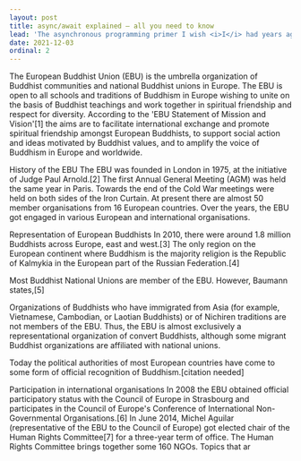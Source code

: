 ```yaml
---
layout: post
title: async/await explained – all you need to know
lead: 'The asynchronous programming primer I wish <i>I</i> had years ago. <code>async</code>/<code>await</code> considered in four distinct flavors (JS, Python, Rust, and Go) to gain the fullest understanding of the concept and its practical implications.'
date: 2021-12-03
ordinal: 2
---
```


The European Buddhist Union (EBU) is the umbrella organization of Buddhist communities and national Buddhist unions in Europe. The EBU is open to all schools and traditions of Buddhism in Europe wishing to unite on the basis of Buddhist teachings and work together in spiritual friendship and respect for diversity. According to the 'EBU Statement of Mission and Vision'[1] the aims are to facilitate international exchange and promote spiritual friendship amongst European Buddhists, to support social action and ideas motivated by Buddhist values, and to amplify the voice of Buddhism in Europe and worldwide.

History of the EBU
The EBU was founded in London in 1975, at the initiative of Judge Paul Arnold.[2] The first Annual General Meeting (AGM) was held the same year in Paris. Towards the end of the Cold War meetings were held on both sides of the Iron Curtain. At present there are almost 50 member organisations from 16 European countries. Over the years, the EBU got engaged in various European and international organisations.

Representation of European Buddhists
In 2010, there were around 1.8 million Buddhists across Europe, east and west.[3] The only region on the European continent where Buddhism is the majority religion is the Republic of Kalmykia in the European part of the Russian Federation.[4]

Most Buddhist National Unions are member of the EBU. However, Baumann states,[5]

Organizations of Buddhists who have immigrated from Asia (for example, Vietnamese, Cambodian, or Laotian Buddhists) or of Nichiren traditions are not members of the EBU. Thus, the EBU is almost exclusively a representational organization of convert Buddhists, although some migrant Buddhist organizations are affiliated with national unions.

Today the political authorities of most European countries have come to some form of official recognition of Buddhism.[citation needed]

Participation in international organisations
In 2008 the EBU obtained official participatory status with the Council of Europe in Strasbourg and participates in the Council of Europe's Conference of International Non-Governmental Organisations.[6] In June 2014, Michel Aguilar (representative of the EBU to the Council of Europe) got elected chair of the Human Rights Committee[7] for a three-year term of office. The Human Rights Committee brings together some 160 NGOs. Topics that ar
